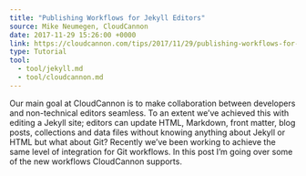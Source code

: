```yaml
---
title: "Publishing Workflows for Jekyll Editors"
source: Mike Neumegen, CloudCannon
date: 2017-11-29 15:26:00 +0000
link: https://cloudcannon.com/tips/2017/11/29/publishing-workflows-for-jekyll-editors/
type: Tutorial
tool:
  - tool/jekyll.md
  - tool/cloudcannon.md
---
```

Our main goal at CloudCannon is to make collaboration between developers and non-technical editors seamless. To an extent we’ve achieved this with editing a Jekyll site; editors can update HTML, Markdown, front matter, blog posts, collections and data files without knowing anything about Jekyll or HTML but what about Git? Recently we’ve been working to achieve the same level of integration for Git workflows. In this post I’m going over some of the new workflows CloudCannon supports.





